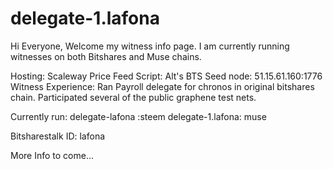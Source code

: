 # delegate-1.lafona
Hi Everyone, 
Welcome my witness info page. I am currently running witnesses on both Bitshares and Muse chains.

Hosting: Scaleway
Price Feed Script: Alt's
BTS Seed node: 51.15.61.160:1776
Witness Experience: 
Ran Payroll delegate for chronos in original bitshares chain.
Participated several of the public graphene test nets.

Currently run:
delegate-lafona :steem
delegate-1.lafona: muse

Bitsharestalk ID: lafona

More Info to come...

